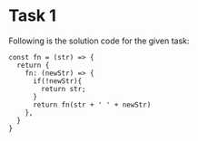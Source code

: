 # Task 1

Following is the solution code for the given task:
```
const fn = (str) => {
  return {
    fn: (newStr) => {
      if(!newStr){
        return str;
      }
      return fn(str + ' ' + newStr)
    },
  }
}
```

